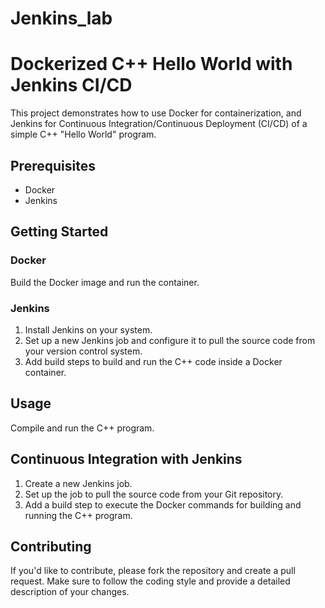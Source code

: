 # Jenkins_lab

# Dockerized C++ Hello World with Jenkins CI/CD

This project demonstrates how to use Docker for containerization, and Jenkins for Continuous Integration/Continuous Deployment (CI/CD) of a simple C++ "Hello World" program.

## Prerequisites

- Docker
- Jenkins

## Getting Started

### Docker

Build the Docker image and run the container.

### Jenkins

1. Install Jenkins on your system.
2. Set up a new Jenkins job and configure it to pull the source code from your version control system.
3. Add build steps to build and run the C++ code inside a Docker container.

## Usage

Compile and run the C++ program.

## Continuous Integration with Jenkins

1. Create a new Jenkins job.
2. Set up the job to pull the source code from your Git repository.
3. Add a build step to execute the Docker commands for building and running the C++ program.

## Contributing

If you'd like to contribute, please fork the repository and create a pull request. Make sure to follow the coding style and provide a detailed description of your changes.
